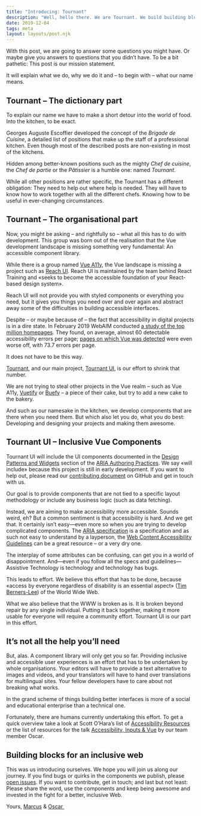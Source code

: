 ```yaml
---
title: "Introducing: Tournant"
description: "Well, hello there. We are Tournant. We build building blocks for an Inclusive Web."
date: 2019-12-04
tags: meta
layout: layouts/post.njk
---
```


With this post, we are going to answer some questions you might have. Or maybe give you answers to questions that you didn’t have. To be a bit pathetic: This post is our mission statement.

It will explain what we do, why we do it and – to begin with – what our name means.

## Tournant – The dictionary part

To explain our name we have to make a short detour into the world of food. Into the kitchen, to be exact.

Georges Auguste Escoffier developed the concept of the _Brigade de Cuisine_, a detailed list of positions that make up the staff of a professional kitchen. Even though most of the described posts are non-existing in most of the kitchens.

Hidden among better-known positions such as the mighty _Chef de cuisine_, the _Chef de partie_ or the _Pâtissier_ is a humble one: named _Tournant_.

While all other positions are rather specific, the Tournant has a different obligation: They need to help out where help is needed. They will have to know how to work together with all the different chefs. Knowing how to be useful in ever-changing circumstances.

## Tournant – The organisational part

Now, you might be asking – and rightfully so – what all this has to do with development.
This group was born out of the realisation that the Vue development landscape is missing something very fundamental: An accessible component library.

While there is a group named [Vue A11y](https://github.com/vue-a11y/), the Vue landscape is missing a project such as [Reach UI](https://reacttraining.com/reach-ui/). Reach UI is maintained by the team behind React Training and «seeks to become the accessible foundation of your React-based design system».

Reach UI will not provide you with styled components or everything you need, but it gives you things you need over and over again and abstract away some of the difficulties in building accessible interfaces.

Despite – or maybe because of – the fact that accessibility in digital projects is in a dire state. In February 2019 WebAIM conducted [a study of the top million homepages](https://webaim.org/projects/million/). They found, on average, almost 60 detectable accessibility errors per page; [pages on which Vue was detected](https://webaim.org/projects/million/#frameworks) were even worse off, with 73.7 errors per page.

It does not have to be this way.

[Tournant](https://github.com/tournantdev), and our main project, [Tournant UI](https://ui.tournant.dev/), is our effort to shrink that number.

We are not trying to steal other projects in the Vue realm – such as Vue A11y, [Vuetify](https://vuetifyjs.com/) or [Buefy](https://buefy.github.io/#/) – a piece of their cake, but try to add a new cake to the bakery.

And such as our namesake in the kitchen, we develop components that are there when you need them. But which also let you do, what you do best: Developing and designing your projects and making them awesome.

## Tournant UI – Inclusive Vue Components

Tournant UI will include the UI components documented in the [Design Patterns and Widgets](https://www.w3.org/TR/wai-aria-practices-1.1/#aria_ex) section of the [ARIA Authoring Practices](https://www.w3.org/TR/wai-aria-practices-1.1/). We say «will include» because this project is still in early development. If you want to help out, please read our [contributing document](https://github.com/tournantdev/ui/blob/master/CONTRIBUTING.md) on GitHub and get in touch with us.

Our goal is to provide components that are not tied to a specific layout methodology or include any business logic (such as data fetching).

Instead, we are aiming to make accessibility more accessible. Sounds weird, eh? But a common sentiment is that accessibility is hard. And we get that. It certainly isn’t easy—even more so when you are trying to develop complicated components. The [ARIA specification](https://www.w3.org/TR/wai-aria-1.1/) is a specification and as such not easy to understand by a layperson, the [Web Content Accessibility Guidelines](https://www.w3.org/TR/WCAG21/) can be a great resource – or a very dry one.

The interplay of some attributes can be confusing, can get you in a world of disappointment. And—even if you follow all the specs and guidelines—Assistive Technology is technology and technology has bugs.

This leads to effort. We believe this effort that has to be done, because «access by everyone regardless of disability is an essential aspect» ([Tim Berners-Lee](https://www.w3.org/Press/IPO-announce)) of the World Wide Web.

What we also believe that the WWW is broken as is. It is broken beyond repair by any single individual. Putting it back together, making it more usable for everyone will require a community effort. Tournant UI is our part in this effort.

## It’s not all the help you’ll need

But, alas. A component library will only get you so far. Providing inclusive and accessible user experiences is an effort that has to be undertaken by whole organisations. Your editors will have to provide a text alternative to images and videos, and your translators will have to hand over translations for multilingual sites. Your fellow developers have to care about not breaking what works.

In the grand scheme of things building better interfaces is more of a social and educational enterprise than a technical one.

Fortunately, there are humans currently undertaking this effort. To get a quick overview take a look at Scott O’Hara’s list of [Accessibility Resources](https://www.scottohara.me/note/2019/05/07/resources.html) or the list of resources for the talk [Accessibility, Inputs & Vue](https://talks.ovl.design/OY4mvA/accessibility-inputs-vue) by our team member Oscar.

## Building blocks for an inclusive web

This was us introducing ourselves. We hope you will join us along our journey. If you find bugs or quirks in the components we publish, please [open issues](https://github.com/tournantdev/ui/issues). If you want to contribute, get in touch; and last but not least: Please share the word, use the components and keep being awesome and invested in the fight for a better, inclusive Web.

Yours,
[Marcus](https://marcus.io/) & [Oscar ](https://www.ovl.design/)
